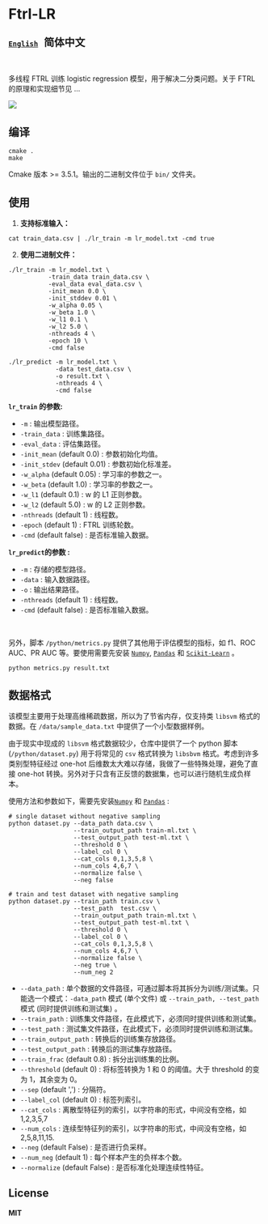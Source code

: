 # Ftrl-LR

### [`English`](<https://github.com/massquantity/Ftrl-LR>)  &nbsp;  <font size=5>`简体中文`</font>

<br>

多线程 FTRL 训练 logistic regression 模型，用于解决二分类问题。关于 FTRL 的原理和实现细节见 ...



![](<https://raw.githubusercontent.com/massquantity/Ftrl-LR/master/pic/002.png>)




## 编译

```shell
cmake .
make
```

Cmake 版本 >= 3.5.1。输出的二进制文件位于 `bin/` 文件夹。



## 使用

1.  **支持标准输入：**

```shell
cat train_data.csv | ./lr_train -m lr_model.txt -cmd true
```

2. **使用二进制文件：**

```shell
./lr_train -m lr_model.txt \ 
           -train_data train_data.csv \
           -eval_data eval_data.csv \
           -init_mean 0.0 \
           -init_stddev 0.01 \
           -w_alpha 0.05 \
           -w_beta 1.0 \
           -w_l1 0.1 \
           -w_l2 5.0 \
           -nthreads 4 \
           -epoch 10 \
           -cmd false 
           
./lr_predict -m lr_model.txt \ 
             -data test_data.csv \
             -o result.txt \
             -nthreads 4 \
             -cmd false 
```

**`lr_train` 的参数:**

+ `-m` : 输出模型路径。
+ `-train_data` : 训练集路径。
+ `-eval_data` : 评估集路径。
+ `-init_mean` (default 0.0) : 参数初始化均值。
+ `-init_stdev` (default 0.01) : 参数初始化标准差。
+ `-w_alpha` (default 0.05) : 学习率的参数之一。
+ `-w_beta` (default 1.0) : 学习率的参数之一。
+ `-w_l1` (default 0.1) : w 的 L1 正则参数。
+ `-w_l2` (default 5.0) : w 的 L2 正则参数。
+ `-nthreads` (default 1) : 线程数。
+ `-epoch` (default 1) : FTRL 训练轮数。
+ `-cmd` (default false) : 是否标准输入数据。



**`lr_predict`的参数 :**

+ `-m` : 存储的模型路径。
+ `-data` : 输入数据路径。
+ `-o` : 输出结果路径。
+ `-nthreads` (default 1) : 线程数。
+ `-cmd` (default false) : 是否标准输入数据。



<br>

另外，脚本 `/python/metrics.py` 提供了其他用于评估模型的指标，如 f1、ROC AUC、PR AUC 等。要使用需要先安装 [`Numpy`](https://numpy.org/),  [`Pandas`](https://pandas.pydata.org/) 和 [`Scikit-Learn`](<https://scikit-learn.org/>)  。

```shell
python metrics.py result.txt
```



## 数据格式

该模型主要用于处理高维稀疏数据，所以为了节省内存，仅支持类 `libsvm` 格式的数据。在 `/data/sample_data.txt` 中提供了一个小型数据样例。

由于现实中现成的 `libsvm` 格式数据较少，仓库中提供了一个 python 脚本 (`/python/dataset.py`) 用于将常见的 `csv` 格式转换为 `libsbvm` 格式。考虑到许多类别型特征经过 one-hot 后维数太大难以存储，我做了一些特殊处理，避免了直接 one-hot 转换。另外对于只含有正反馈的数据集，也可以进行随机生成负样本。

使用方法和参数如下，需要先安装[`Numpy`](https://numpy.org/) 和 [`Pandas`](https://pandas.pydata.org/) : 

```shell
# single dataset without negative sampling
python dataset.py --data_path data.csv \ 
                  --train_output_path train-ml.txt \
                  --test_output_path test-ml.txt \
                  --threshold 0 \
                  --label_col 0 \
                  --cat_cols 0,1,3,5,8 \
                  --num_cols 4,6,7 \
                  --normalize false \
                  --neg false
    
# train and test dataset with negative sampling
python dataset.py --train_path train.csv \ 
                  --test_path  test.csv \
                  --train_output_path train-ml.txt \
                  --test_output_path test-ml.txt \
                  --threshold 0 \
                  --label_col 0 \
                  --cat_cols 0,1,3,5,8 \
                  --num_cols 4,6,7 \
                  --normalize false \
                  --neg true \
                  --num_neg 2
```

+ `--data_path` :  单个数据的文件路径，可通过脚本将其拆分为训练/测试集。只能选一个模式：`-data_path` 模式 (单个文件) 或 `--train_path, --test_path` 模式 (同时提供训练和测试集) 。
+ `--train_path` : 训练集文件路径，在此模式下，必须同时提供训练和测试集。
+ `--test_path` : 测试集文件路径，在此模式下，必须同时提供训练和测试集。
+ `--train_output_path` : 转换后的训练集存放路径。
+ `--test_output_path` : 转换后的测试集存放路径。
+ `--train_frac` (default 0.8) : 拆分出训练集的比例。
+ `--threshold` (default 0) : 将标签转换为 1 和 0 的阈值。大于 threshold 的变为 1，其余变为 0。
+ `--sep` (default ',') :  分隔符。
+ `--label_col` (default 0) : 标签列索引。
+ `--cat_cols` : 离散型特征列的索引，以字符串的形式，中间没有空格，如 1,2,3,5,7
+ `--num_cols` : 连续型特征列的索引，以字符串的形式，中间没有空格，如 2,5,8,11,15.
+ `--neg` (default False) : 是否进行负采样。
+ `--num_neg` (default 1) : 每个样本产生的负样本个数。
+ `--normalize` (default False) : 是否标准化处理连续性特征。




## License

**MIT**

<br>